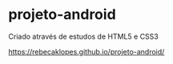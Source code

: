 # projeto-android
 Criado através de estudos de HTML5 e CSS3

 https://rebecaklopes.github.io/projeto-android/
